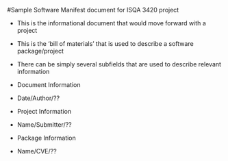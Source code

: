 #Sample Software Manifest document for ISQA 3420 project

 * This is the informational document that would move forward with a project
 * This is the ‘bill of materials’ that is used to describe a software package/project

 * There can be simply several subfields that are used to describe relevant information 
 * Document Information 
  * Date/Author/??
 * Project Information 
  * Name/Submitter/??
 * Package Information 
  * Name/CVE/??
